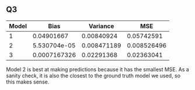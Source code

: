 ## Q3

| Model | Bias | Variance | MSE |
| --- | --- | --- | --- |
| 1 | 0.04901667 | 0.00840924 | 0.05742591 |
| 2 | 5.530704e-05 | 0.008471189 | 0.008526496 |
| 3 | 0.0007167326 | 0.02291368 | 0.02363041 |

Model 2 is best at making predictions because it has the smallest MSE. As a sanity check, it is also the closest to the ground truth model we used, so this makes sense.
